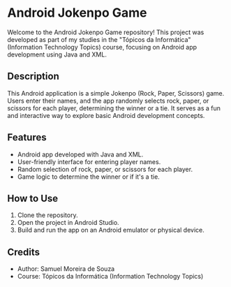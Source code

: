 # Android Jokenpo Game

Welcome to the Android Jokenpo Game repository! This project was developed as part of my studies in the "Tópicos da Informática" (Information Technology Topics) course, focusing on Android app development using Java and XML.

## Description
This Android application is a simple Jokenpo (Rock, Paper, Scissors) game. Users enter their names, and the app randomly selects rock, paper, or scissors for each player, determining the winner or a tie. It serves as a fun and interactive way to explore basic Android development concepts.

## Features
- Android app developed with Java and XML.
- User-friendly interface for entering player names.
- Random selection of rock, paper, or scissors for each player.
- Game logic to determine the winner or if it's a tie.

## How to Use
1. Clone the repository.
2. Open the project in Android Studio.
3. Build and run the app on an Android emulator or physical device.

<!--
## Screenshots
Include screenshots of the app interface, demonstrating the gameplay and user interactions.
-->
## Credits
- Author: Samuel Moreira de Souza
- Course: Tópicos da Informática (Information Technology Topics)
